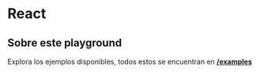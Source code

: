 # React


## Sobre este playground

Explora los ejemplos disponibles, todos estos se encuentran en **[/examples](https://github.com/FrancoJavierGadea/React-playground/tree/main/examples)**